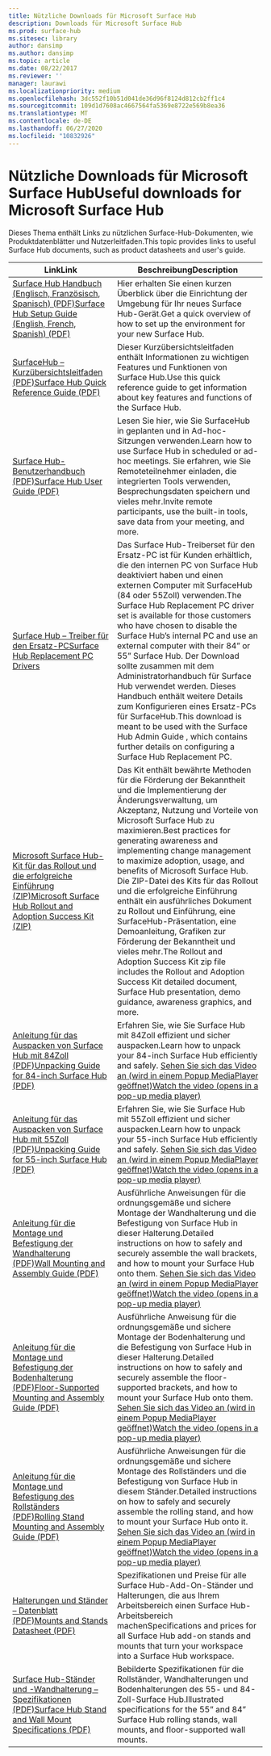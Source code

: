 ```yaml
---
title: Nützliche Downloads für Microsoft Surface Hub
description: Downloads für Microsoft Surface Hub
ms.prod: surface-hub
ms.sitesec: library
author: dansimp
ms.author: dansimp
ms.topic: article
ms.date: 08/22/2017
ms.reviewer: ''
manager: laurawi
ms.localizationpriority: medium
ms.openlocfilehash: 3dc552f10b51d041de36d96f8124d812cb2ff1c4
ms.sourcegitcommit: 109d1d7608ac4667564fa5369e8722e569b8ea36
ms.translationtype: MT
ms.contentlocale: de-DE
ms.lasthandoff: 06/27/2020
ms.locfileid: "10832926"
---
```

# <span data-ttu-id="94d47-103">Nützliche Downloads für Microsoft Surface Hub</span><span class="sxs-lookup"><span data-stu-id="94d47-103">Useful downloads for Microsoft Surface Hub</span></span>

<span data-ttu-id="94d47-104">Dieses Thema enthält Links zu nützlichen Surface-Hub-Dokumenten, wie Produktdatenblätter und Nutzerleitfaden.</span><span class="sxs-lookup"><span data-stu-id="94d47-104">This topic provides links to useful Surface Hub documents, such as product datasheets and user's guide.</span></span>

| <span data-ttu-id="94d47-105">Link</span><span class="sxs-lookup"><span data-stu-id="94d47-105">Link</span></span> | <span data-ttu-id="94d47-106">Beschreibung</span><span class="sxs-lookup"><span data-stu-id="94d47-106">Description</span></span> |
| --- | --- |
| [<span data-ttu-id="94d47-107">Surface Hub Handbuch (Englisch, Französisch, Spanisch) (PDF)</span><span class="sxs-lookup"><span data-stu-id="94d47-107">Surface Hub Setup Guide (English, French, Spanish) (PDF)</span></span>](https://download.microsoft.com/download/0/1/6/016363A4-8602-4F01-8281-9BE5C814DC78/Setup-Guide_EN-FR-SP.pdf) | <span data-ttu-id="94d47-108">Hier erhalten Sie einen kurzen Überblick über die Einrichtung der Umgebung für Ihr neues Surface Hub-Gerät.</span><span class="sxs-lookup"><span data-stu-id="94d47-108">Get a quick overview of how to set up the environment for your new Surface Hub.</span></span> |
| [<span data-ttu-id="94d47-109">SurfaceHub – Kurzübersichtsleitfaden (PDF)</span><span class="sxs-lookup"><span data-stu-id="94d47-109">Surface Hub Quick Reference Guide (PDF)</span></span>](https://download.microsoft.com/download/9/E/E/9EE660F8-3FC6-4909-969E-89EA648F06DB/Surface%20Hub%20Quick%20Reference%20Guide_en-us.pdf)  | <span data-ttu-id="94d47-110">Dieser Kurzübersichtsleitfaden enthält Informationen zu wichtigen Features und Funktionen von Surface Hub.</span><span class="sxs-lookup"><span data-stu-id="94d47-110">Use this quick reference guide to get information about key features and functions of the Surface Hub.</span></span> |
| [<span data-ttu-id="94d47-111">Surface Hub-Benutzerhandbuch (PDF)</span><span class="sxs-lookup"><span data-stu-id="94d47-111">Surface Hub User Guide (PDF)</span></span>](https://download.microsoft.com/download/3/6/B/36B6331E-0C63-4E71-A05D-EE88D05081F8/surface-hub-user-guide-en-us.pdf) | <span data-ttu-id="94d47-112">Lesen Sie hier, wie Sie SurfaceHub in geplanten und in Ad-hoc-Sitzungen verwenden.</span><span class="sxs-lookup"><span data-stu-id="94d47-112">Learn how to use Surface Hub in scheduled or ad-hoc meetings.</span></span> <span data-ttu-id="94d47-113">Sie erfahren, wie Sie Remoteteilnehmer einladen, die integrierten Tools verwenden, Besprechungsdaten speichern und vieles mehr.</span><span class="sxs-lookup"><span data-stu-id="94d47-113">Invite remote participants, use the built-in tools, save data from your meeting, and more.</span></span> |
| [<span data-ttu-id="94d47-114">Surface Hub – Treiber für den Ersatz-PC</span><span class="sxs-lookup"><span data-stu-id="94d47-114">Surface Hub Replacement PC Drivers</span></span>](https://www.microsoft.com/download/details.aspx?id=52210) | <span data-ttu-id="94d47-115">Das Surface Hub-Treiberset für den Ersatz-PC ist für Kunden erhältlich, die den internen PC von Surface Hub deaktiviert haben und einen externen Computer mit SurfaceHub (84 oder 55Zoll) verwenden.</span><span class="sxs-lookup"><span data-stu-id="94d47-115">The Surface Hub Replacement PC driver set is available for those customers who have chosen to disable the Surface Hub’s internal PC and use an external computer with their 84” or 55” Surface Hub.</span></span> <span data-ttu-id="94d47-116">Der Download sollte zusammen mit dem Administratorhandbuch für Surface Hub verwendet werden. Dieses Handbuch enthält weitere Details zum Konfigurieren eines Ersatz-PCs für SurfaceHub.</span><span class="sxs-lookup"><span data-stu-id="94d47-116">This download is meant to be used with the Surface Hub Admin Guide , which contains further details on configuring a Surface Hub Replacement PC.</span></span>  |
| [<span data-ttu-id="94d47-117">Microsoft Surface Hub-Kit für das Rollout und die erfolgreiche Einführung (ZIP)</span><span class="sxs-lookup"><span data-stu-id="94d47-117">Microsoft Surface Hub Rollout and Adoption Success Kit (ZIP)</span></span>](https://download.microsoft.com/download/F/A/3/FA3ADEA4-4966-456B-8BDE-0A594FD52C6C/Surface_Hub_Adoption_Kit_Final_0519.pdf) | <span data-ttu-id="94d47-118">Das Kit enthält bewährte Methoden für die Förderung der Bekanntheit und die Implementierung der Änderungsverwaltung, um Akzeptanz, Nutzung und Vorteile von Microsoft Surface Hub zu maximieren.</span><span class="sxs-lookup"><span data-stu-id="94d47-118">Best practices for generating awareness and implementing change management to maximize adoption, usage, and benefits of Microsoft Surface Hub.</span></span> <span data-ttu-id="94d47-119">Die ZIP-Datei des Kits für das Rollout und die erfolgreiche Einführung enthält ein ausführliches Dokument zu Rollout und Einführung, eine SurfaceHub-Präsentation, eine Demoanleitung, Grafiken zur Förderung der Bekanntheit und vieles mehr.</span><span class="sxs-lookup"><span data-stu-id="94d47-119">The Rollout and Adoption Success Kit zip file includes the Rollout and Adoption Success Kit detailed document, Surface Hub presentation, demo guidance, awareness graphics, and more.</span></span> |
| [<span data-ttu-id="94d47-120">Anleitung für das Auspacken von Surface Hub mit 84Zoll (PDF)</span><span class="sxs-lookup"><span data-stu-id="94d47-120">Unpacking Guide for 84-inch Surface Hub (PDF)</span></span>](https://download.microsoft.com/download/5/2/B/52B4007E-D8C8-4EED-ACA9-FEEF93F6055C/84_Unpacking_Guide_English_French-Spanish.pdf) | <span data-ttu-id="94d47-121">Erfahren Sie, wie Sie Surface Hub mit 84Zoll effizient und sicher auspacken.</span><span class="sxs-lookup"><span data-stu-id="94d47-121">Learn how to unpack your 84-inch Surface Hub efficiently and safely.</span></span> [<span data-ttu-id="94d47-122">Sehen Sie sich das Video an (wird in einem Popup MediaPlayer geöffnet)</span><span class="sxs-lookup"><span data-stu-id="94d47-122">Watch the video (opens in a pop-up media player)</span></span>](http://compass.xbox.com/assets/75/2b/752b73dc-6e9d-4692-8ba1-0f9fc03bff6b.mov?n=04.07.16_installation_video_03_unpacking_84.mov) |
| [<span data-ttu-id="94d47-123">Anleitung für das Auspacken von Surface Hub mit 55Zoll (PDF)</span><span class="sxs-lookup"><span data-stu-id="94d47-123">Unpacking Guide for 55-inch Surface Hub (PDF)</span></span>](https://download.microsoft.com/download/2/E/7/2E7616A2-F936-4512-8052-1E2D92DFD070/55_Unpacking_Guide_English-French-Spanish.PDF) | <span data-ttu-id="94d47-124">Erfahren Sie, wie Sie Surface Hub mit 55Zoll effizient und sicher auspacken.</span><span class="sxs-lookup"><span data-stu-id="94d47-124">Learn how to unpack your 55-inch Surface Hub efficiently and safely.</span></span> [<span data-ttu-id="94d47-125">Sehen Sie sich das Video an (wird in einem Popup MediaPlayer geöffnet)</span><span class="sxs-lookup"><span data-stu-id="94d47-125">Watch the video (opens in a pop-up media player)</span></span>](http://compass.xbox.com/assets/a9/d6/a9d6b4d7-d33f-4e8b-be92-28f7fc2c06d7.mov?n=04.07.16_installation_video_02_unpacking_55.mov) |
| [<span data-ttu-id="94d47-126">Anleitung für die Montage und Befestigung der Wandhalterung (PDF)</span><span class="sxs-lookup"><span data-stu-id="94d47-126">Wall Mounting and Assembly Guide (PDF)</span></span>](https://download.microsoft.com/download/7/0/2/702485E3-B55E-4DE8-B5DD-3B56F90DCF5D/SH-Guide_WACG_Wall_Mounts_EN-FR-ES-NL-DE-IT-PT-AR-DA-FI-NO-SV.pdf) | <span data-ttu-id="94d47-127">Ausführliche Anweisungen für die ordnungsgemäße und sichere Montage der Wandhalterung und die Befestigung von Surface Hub in dieser Halterung.</span><span class="sxs-lookup"><span data-stu-id="94d47-127">Detailed instructions on how to safely and securely assemble the wall brackets, and how to mount your Surface Hub onto them.</span></span> [<span data-ttu-id="94d47-128">Sehen Sie sich das Video an (wird in einem Popup MediaPlayer geöffnet)</span><span class="sxs-lookup"><span data-stu-id="94d47-128">Watch the video (opens in a pop-up media player)</span></span>](http://compass.xbox.com/assets/bf/4d/bf4d6f06-370c-45ee-88e6-c409873914e8.mov?n=04.07.16_installation_video_05_wall_mount.mov) |
| [<span data-ttu-id="94d47-129">Anleitung für die Montage und Befestigung der Bodenhalterung (PDF)</span><span class="sxs-lookup"><span data-stu-id="94d47-129">Floor-Supported Mounting and Assembly Guide (PDF)</span></span>](https://download.microsoft.com/download/7/0/2/702485E3-B55E-4DE8-B5DD-3B56F90DCF5D/SH-Guide_WACG_Floor_Support_Mount_EN-FR-ES-NL-DE-IT-AR-DA-FI-NO-SV.pdf) | <span data-ttu-id="94d47-130">Ausführliche Anweisung für die ordnungsgemäße und sichere Montage der Bodenhalterung und die Befestigung von Surface Hub in dieser Halterung.</span><span class="sxs-lookup"><span data-stu-id="94d47-130">Detailed instructions on how to safely and securely assemble the floor-supported brackets, and how to mount your Surface Hub onto them.</span></span> [<span data-ttu-id="94d47-131">Sehen Sie sich das Video an (wird in einem Popup MediaPlayer geöffnet)</span><span class="sxs-lookup"><span data-stu-id="94d47-131">Watch the video (opens in a pop-up media player)</span></span>](http://compass.xbox.com/assets/ed/de/edde468a-e1d4-4ce8-8b61-c4527dd25c81.mov?n=04.07.16_installation_video_06_floor_support_mount.mov) |
| [<span data-ttu-id="94d47-132">Anleitung für die Montage und Befestigung des Rollständers (PDF)</span><span class="sxs-lookup"><span data-stu-id="94d47-132">Rolling Stand Mounting and Assembly Guide (PDF)</span></span>](https://download.microsoft.com/download/7/0/2/702485E3-B55E-4DE8-B5DD-3B56F90DCF5D/SH-Guide_WACG_Rolling_Stands_EN-FR-ES-NL-DE-IT-AR-DA-FI-NO-SV.pdf) | <span data-ttu-id="94d47-133">Ausführliche Anweisungen für die ordnungsgemäße und sichere Montage des Rollständers und die Befestigung von Surface Hub in diesem Ständer.</span><span class="sxs-lookup"><span data-stu-id="94d47-133">Detailed instructions on how to safely and securely assemble the rolling stand, and how to mount your Surface Hub onto it.</span></span> [<span data-ttu-id="94d47-134">Sehen Sie sich das Video an (wird in einem Popup MediaPlayer geöffnet)</span><span class="sxs-lookup"><span data-stu-id="94d47-134">Watch the video (opens in a pop-up media player)</span></span>](http://compass.xbox.com/assets/1f/94/1f949613-3e4a-41e3-ad60-fe8aa7134115.mov?n=04.07.16_installation_video_04_rolling_stand_mount.mov) |
| [<span data-ttu-id="94d47-135">Halterungen und Ständer – Datenblatt (PDF)</span><span class="sxs-lookup"><span data-stu-id="94d47-135">Mounts and Stands Datasheet (PDF)</span></span>](https://download.microsoft.com/download/5/0/1/501F98D9-1BCC-4448-A1DB-47056CEE33B6/20160711_Surface_Hub_Mounts_and_Stands_Datasheet.pdf) | <span data-ttu-id="94d47-136">Spezifikationen und Preise für alle Surface Hub-Add-On-Ständer und Halterungen, die aus Ihrem Arbeitsbereich einen Surface Hub-Arbeitsbereich machen</span><span class="sxs-lookup"><span data-stu-id="94d47-136">Specifications and prices for all Surface Hub add-on stands and mounts that turn your workspace into a Surface Hub workspace.</span></span> |
| [<span data-ttu-id="94d47-137">Surface Hub-Ständer und -Wandhalterung – Spezifikationen (PDF)</span><span class="sxs-lookup"><span data-stu-id="94d47-137">Surface Hub Stand and Wall Mount Specifications (PDF)</span></span>](https://download.microsoft.com/download/7/A/7/7A75BD0F-5A46-4BCE-B313-A80E47AEB581/20160720_Combined_Stand_Wall_Mount_Drawings.pdf) | <span data-ttu-id="94d47-138">Bebilderte Spezifikationen für die Rollständer, Wandhalterungen und Bodenhalterungen des 55- und 84-Zoll-Surface Hub.</span><span class="sxs-lookup"><span data-stu-id="94d47-138">Illustrated specifications for the 55” and 84” Surface Hub rolling stands, wall mounts, and floor-supported wall mounts.</span></span> |




